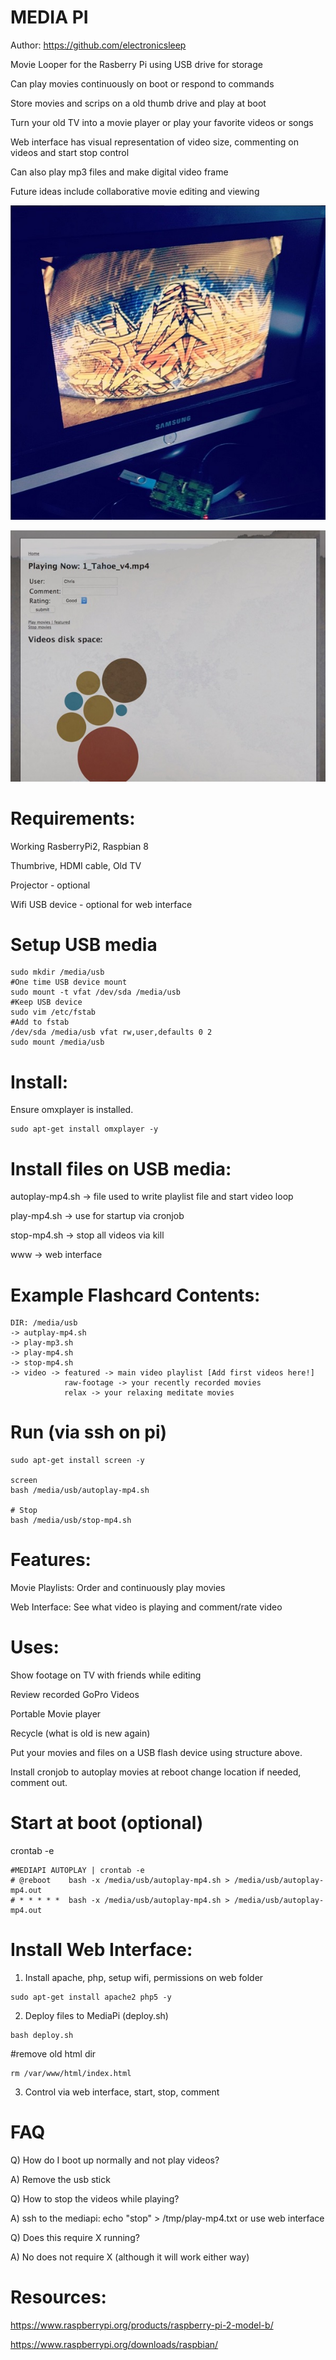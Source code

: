 MEDIA PI
========

Author: https://github.com/electronicsleep

Movie Looper for the Rasberry Pi using USB drive for storage

Can play movies continuously on boot or respond to commands

Store movies and scrips on a old thumb drive and play at boot

Turn your old TV into a movie player or play your favorite videos or songs

Web interface has visual representation of video size, commenting on videos and start stop control

Can also play mp3 files and  make digital video frame

Future ideas include collaborative movie editing and viewing

![Alt text](screenshot.jpg?raw=true "ScreenShot")

![Alt text](screenshot-web.jpg?raw=true "ScreenShot Web Interface")

# Requirements:

Working RasberryPi2, Raspbian 8

Thumbrive, HDMI cable, Old TV

Projector - optional

Wifi USB device - optional for web interface

# Setup USB media

```
sudo mkdir /media/usb
#One time USB device mount
sudo mount -t vfat /dev/sda /media/usb
#Keep USB device
sudo vim /etc/fstab
#Add to fstab
/dev/sda /media/usb vfat rw,user,defaults 0 2
sudo mount /media/usb
```

# Install:

Ensure omxplayer is installed.

```
sudo apt-get install omxplayer -y
```

# Install files on USB media:

autoplay-mp4.sh -> file used to write playlist file and start video loop

play-mp4.sh -> use for startup via cronjob

stop-mp4.sh -> stop all videos via kill

www -> web interface

# Example Flashcard Contents:

```
DIR: /media/usb
-> autplay-mp4.sh
-> play-mp3.sh
-> play-mp4.sh
-> stop-mp4.sh
-> video -> featured -> main video playlist [Add first videos here!]
            raw-footage -> your recently recorded movies
            relax -> your relaxing meditate movies
```

# Run (via ssh on pi)

```
sudo apt-get install screen -y

screen
bash /media/usb/autoplay-mp4.sh

# Stop
bash /media/usb/stop-mp4.sh
```

# Features:

Movie Playlists: Order and continuously play movies

Web Interface: See what video is playing and comment/rate video

# Uses:

Show footage on TV with friends while editing

Review recorded GoPro Videos

Portable Movie player

Recycle (what is old is new again)

Put your movies and files on a USB flash device using structure above.

Install cronjob to autoplay movies at reboot change location if needed, comment out.

# Start at boot (optional)

crontab -e

```
#MEDIAPI AUTOPLAY | crontab -e
# @reboot    bash -x /media/usb/autoplay-mp4.sh > /media/usb/autoplay-mp4.out 
# * * * * *  bash -x /media/usb/autoplay-mp4.sh > /media/usb/autoplay-mp4.out 
```

# Install Web Interface:

1. Install apache, php, setup wifi, permissions on web folder

```
sudo apt-get install apache2 php5 -y
```

2. Deploy files to MediaPi (deploy.sh)

```
bash deploy.sh
```

#remove old html dir

```
rm /var/www/html/index.html
```

3. Control via web interface, start, stop, comment

# FAQ

Q) How do I boot up normally and not play videos?

A) Remove the usb stick

Q) How to stop the videos while playing?

A) ssh to the mediapi: echo "stop" > /tmp/play-mp4.txt or use web interface

Q) Does this require X running?

A) No does not require X (although it will work either way)


# Resources:

https://www.raspberrypi.org/products/raspberry-pi-2-model-b/

https://www.raspberrypi.org/downloads/raspbian/
